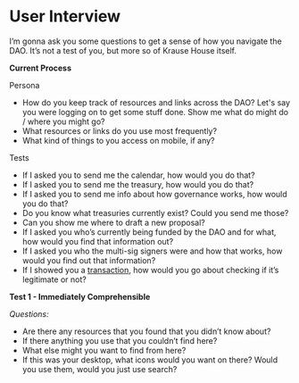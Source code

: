 # User Interview

I’m gonna ask you some questions to get a sense of how you navigate the DAO. It’s not a test of you, but more so of Krause House itself.

**Current Process**

Persona

- How do you keep track of resources and links across the DAO? Let's say you were logging on to get some stuff done. Show me what do might do / where you might go?
- What resources or links do you use most frequently?
- What kind of things to you access on mobile, if any?

Tests

- If I asked you to send me the calendar, how would you do that?
- If I asked you to send me the treasury, how would you do that?
- If I asked you to send me info about how governance works, how would you do that?
- Do you know what treasuries currently exist?  Could you send me those?
- Can you show me where to draft a new proposal?
- If I asked you who’s currently being funded by the DAO and for what, how would you find that information out?
- If I asked you who the multi-sig signers were and how that works, how would you find out that information?
- If I showed you a [transaction](https://etherscan.io/address/0xe4762eacebdb7585d32079fdcba5bb94eb5d76f2), how would you go about checking if it’s legitimate or not?

**Test 1 - Immediately Comprehensible**

_Questions:_

- Are there any resources that you found that you didn’t know about?
- If there anything you use that you couldn’t find here?
- What else might you want to find from here?
- If this was your desktop, what icons would you want on there? Would you use them, would you just use search?

